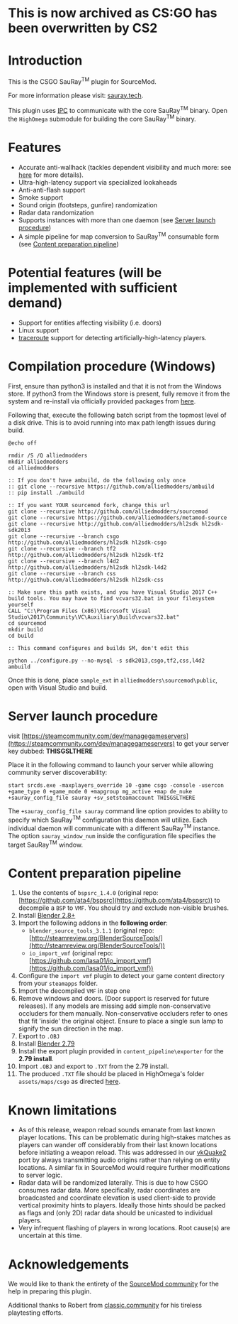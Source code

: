 # This is now archived as CS:GO has been overwritten by CS2

# Introduction

This is the CSGO SauRay<sup>TM</sup> plugin for SourceMod.

For more information please visit: [sauray.tech](https://sauray.tech).

This plugin uses [IPC](https://en.wikipedia.org/wiki/Inter-process_communication) to communicate with the core SauRay<sup>TM</sup> binary. Open the `HighOmega` submodule for building the core SauRay<sup>TM</sup> binary.

# Features

* Accurate anti-wallhack (tackles dependent visibility and much more: see [here](http://sauray.tech) for more details).
* Ultra-high-latency support via specialized lookaheads
* Anti-anti-flash support
* Smoke support
* Sound origin (footsteps, gunfire) randomization
* Radar data randomization
* Supports instances with more than one daemon (see [Server launch procedure](#server-launch-procedure))
* A simple pipeline for map conversion to SauRay<sup>TM</sup> consumable form (see [Content preparation pipeline](#content-preparation-pipeline))

# Potential features (will be implemented with sufficient demand)

* Support for entities affecting visibility (i.e. doors)
* Linux support
* [traceroute](https://en.wikipedia.org/wiki/Traceroute) support for detecting artificially-high-latency players.

# Compilation procedure (Windows)

First, ensure than python3 is installed and that it is not from the Windows store.
If python3 from the Windows store is present, fully remove it from the system and re-install via officially provided packages from [here](https://www.python.org/downloads/).

Following that, execute the following batch script from the topmost level of a disk drive. This is to avoid running into max path length issues during build.

```
@echo off

rmdir /S /Q alliedmodders
mkdir alliedmodders
cd alliedmodders

:: If you don't have ambuild, do the following only once
:: git clone --recursive https://github.com/alliedmodders/ambuild
:: pip install ./ambuild

:: If you want YOUR sourcemod fork, change this url
git clone --recursive http://github.com/alliedmodders/sourcemod
git clone --recursive https://github.com/alliedmodders/metamod-source
git clone --recursive http://github.com/alliedmodders/hl2sdk hl2sdk-sdk2013
git clone --recursive --branch csgo http://github.com/alliedmodders/hl2sdk hl2sdk-csgo
git clone --recursive --branch tf2 http://github.com/alliedmodders/hl2sdk hl2sdk-tf2
git clone --recursive --branch l4d2 http://github.com/alliedmodders/hl2sdk hl2sdk-l4d2
git clone --recursive --branch css http://github.com/alliedmodders/hl2sdk hl2sdk-css

:: Make sure this path exists, and you have Visual Studio 2017 C++ build tools. You may have to find vcvars32.bat in your filesystem yourself
CALL "C:\Program Files (x86)\Microsoft Visual Studio\2017\Community\VC\Auxiliary\Build\vcvars32.bat"
cd sourcemod
mkdir build
cd build

:: This command configures and builds SM, don't edit this

python ../configure.py --no-mysql -s sdk2013,csgo,tf2,css,l4d2
ambuild
```

Once this is done, place `sample_ext` in `alliedmodders\sourcemod\public`, open with Visual Studio and build.

# Server launch procedure

visit [https://steamcommunity.com/dev/managegameservers](https://steamcommunity.com/dev/managegameservers) to get your server key dubbed: **THISGSLTHERE**

Place it in the following command to launch your server while allowing community server discoverability:

```start srcds.exe -maxplayers_override 10 -game csgo -console -usercon +game_type 0 +game_mode 0 +mapgroup mg_active +map de_nuke +sauray_config_file sauray +sv_setsteamaccount THISGSLTHERE```

The `+sauray_config_file sauray` command line option provides to ability to specify which SauRay<sup>TM</sup> configuration this daemon will utilize. Each individual daemon will communicate with a different SauRay<sup>TM</sup> instance. The option `sauray_window_num` inside the configuration file specifies the target SauRay<sup>TM</sup> window.

# Content preparation pipeline

1. Use the contents of `bspsrc_1.4.0` (original repo: [https://github.com/ata4/bspsrc](https://github.com/ata4/bspsrc)) to decompile a `BSP` to `VMF`. You should try and exclude non-visible brushes.
2. Install [Blender 2.8+](https://www.blender.org/download/)
3. Import the following addons in the **following order**:
    * `blender_source_tools_3.1.1` (original repo: [http://steamreview.org/BlenderSourceTools/](http://steamreview.org/BlenderSourceTools/))
    * `io_import_vmf` (original repo: [https://github.com/lasa01/io_import_vmf](https://github.com/lasa01/io_import_vmf))
4. Configure the `import vmf` plugin to detect your game content directory from your `steamapps` folder.
5. Import the decompiled `VMF` in step one
6. Remove windows and doors. (Door support is reserved for future releases). If any models are missing add simple non-conservative occluders for them manually. Non-conservative occluders refer to ones that fit 'inside' the original object. Ensure to place a single sun lamp to signify the sun direction in the map.
7. Export to `.OBJ`
8. Install [Blender 2.79](https://download.blender.org/release/Blender2.79/)
9. Install the export plugin provided in `content_pipeline\exporter` for the **2.79 install**.
10. Import `.OBJ` and export to `.TXT` from the 2.79 install.
11. The produced `.TXT` file should be placed in HighOmega's folder `assets/maps/csgo` as directed [here](https://github.com/toomuchvoltage/HighOmega-public/tree/sauray_ipc_csgo#extracted-maps).

# Known limitations

* As of this release, weapon reload sounds emanate from last known player locations. This can be problematic during high-stakes matches as players can wander off considerably from their last known locations before initiating a weapon reload. This was addressed in our [vkQuake2](https://github.com/toomuchvoltage/SauRay/tree/master/vkQuake2) port by always transmitting audio origins rather than relying on entity locations. A similar fix in SourceMod would require further modifications to server logic.
* Radar data will be randomized laterally. This is due to how CSGO consumes radar data. More specifically, radar coordinates are broadcasted and coordinate elevation is used client-side to provide vertical proximity hints to players. Ideally those hints should be packed as flags and (only 2D) radar data should be unicasted to individual players.
* Very infrequent flashing of players in wrong locations. Root cause(s) are uncertain at this time.

# Acknowledgements

We would like to thank the entirety of the [SourceMod community](https://www.sourcemod.net/) for the help in preparing this plugin.

Additional thanks to Robert from [classic.community](https://classic.community/) for his tireless playtesting efforts.
